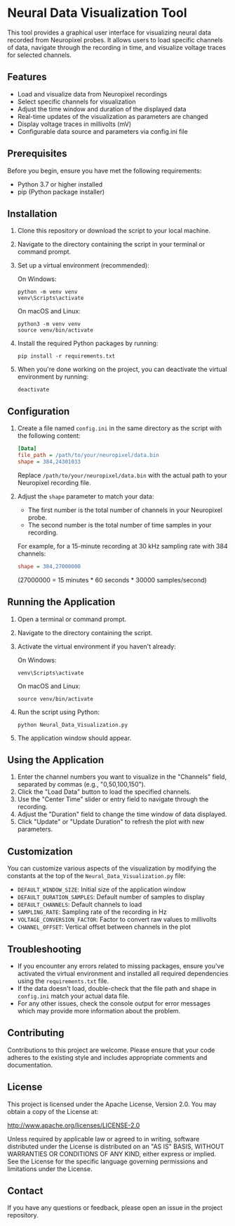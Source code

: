 # Neural Data Visualization Tool

This tool provides a graphical user interface for visualizing neural data recorded from Neuropixel probes. It allows users to load specific channels of data, navigate through the recording in time, and visualize voltage traces for selected channels.

## Features

- Load and visualize data from Neuropixel recordings
- Select specific channels for visualization
- Adjust the time window and duration of the displayed data
- Real-time updates of the visualization as parameters are changed
- Display voltage traces in millivolts (mV)
- Configurable data source and parameters via config.ini file

## Prerequisites

Before you begin, ensure you have met the following requirements:

- Python 3.7 or higher installed
- pip (Python package installer)

## Installation

1. Clone this repository or download the script to your local machine.

2. Navigate to the directory containing the script in your terminal or command prompt.

3. Set up a virtual environment (recommended):
   
   On Windows:
   ```
   python -m venv venv
   venv\Scripts\activate
   ```
   
   On macOS and Linux:
   ```
   python3 -m venv venv
   source venv/bin/activate
   ```

4. Install the required Python packages by running:

   ```
   pip install -r requirements.txt
   ```

5. When you're done working on the project, you can deactivate the virtual environment by running:
   
   ```
   deactivate
   ```

## Configuration

1. Create a file named `config.ini` in the same directory as the script with the following content:

   ```ini
   [Data]
   file_path = /path/to/your/neuropixel/data.bin
   shape = 384,24301033
   ```

   Replace `/path/to/your/neuropixel/data.bin` with the actual path to your Neuropixel recording file.

2. Adjust the `shape` parameter to match your data:
   - The first number is the total number of channels in your Neuropixel probe.
   - The second number is the total number of time samples in your recording.

   For example, for a 15-minute recording at 30 kHz sampling rate with 384 channels:
   ```ini
   shape = 384,27000000
   ```

   (27000000 = 15 minutes * 60 seconds * 30000 samples/second)

## Running the Application

1. Open a terminal or command prompt.
2. Navigate to the directory containing the script.
3. Activate the virtual environment if you haven't already:
   
   On Windows:
   ```
   venv\Scripts\activate
   ```
   
   On macOS and Linux:
   ```
   source venv/bin/activate
   ```

4. Run the script using Python:

   ```
   python Neural_Data_Visualization.py
   ```

5. The application window should appear.

## Using the Application

1. Enter the channel numbers you want to visualize in the "Channels" field, separated by commas (e.g., "0,50,100,150").
2. Click the "Load Data" button to load the specified channels.
3. Use the "Center Time" slider or entry field to navigate through the recording.
4. Adjust the "Duration" field to change the time window of data displayed.
5. Click "Update" or "Update Duration" to refresh the plot with new parameters.

## Customization

You can customize various aspects of the visualization by modifying the constants at the top of the `Neural_Data_Visualization.py` file:

- `DEFAULT_WINDOW_SIZE`: Initial size of the application window
- `DEFAULT_DURATION_SAMPLES`: Default number of samples to display
- `DEFAULT_CHANNELS`: Default channels to load
- `SAMPLING_RATE`: Sampling rate of the recording in Hz
- `VOLTAGE_CONVERSION_FACTOR`: Factor to convert raw values to millivolts
- `CHANNEL_OFFSET`: Vertical offset between channels in the plot

## Troubleshooting

- If you encounter any errors related to missing packages, ensure you've activated the virtual environment and installed all required dependencies using the `requirements.txt` file.
- If the data doesn't load, double-check that the file path and shape in `config.ini` match your actual data file.
- For any other issues, check the console output for error messages which may provide more information about the problem.

## Contributing

Contributions to this project are welcome. Please ensure that your code adheres to the existing style and includes appropriate comments and documentation.

## License

This project is licensed under the Apache License, Version 2.0. You may obtain a copy of the License at:

http://www.apache.org/licenses/LICENSE-2.0

Unless required by applicable law or agreed to in writing, software distributed under the License is distributed on an "AS IS" BASIS, WITHOUT WARRANTIES OR CONDITIONS OF ANY KIND, either express or implied. See the License for the specific language governing permissions and limitations under the License.

## Contact

If you have any questions or feedback, please open an issue in the project repository.